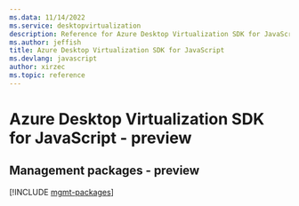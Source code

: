 ```yaml
---
ms.data: 11/14/2022
ms.service: desktopvirtualization
description: Reference for Azure Desktop Virtualization SDK for JavaScript
ms.author: jeffish
title: Azure Desktop Virtualization SDK for JavaScript
ms.devlang: javascript
author: xirzec
ms.topic: reference
---
```

# Azure Desktop Virtualization SDK for JavaScript - preview

## Management packages - preview
[!INCLUDE [mgmt-packages](desktop-virtualization-mgmt-index.md)]
